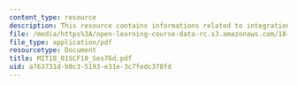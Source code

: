 ```yaml
---
content_type: resource
description: This resource contains informations related to integration by parts.
file: /media/https%3A/open-learning-course-data-rc.s3.amazonaws.com/18-01sc-single-variable-calculus-fall-2010/a763731db0c35193e31e3c7fedc378fd_MIT18_01SCF10_Ses76d.pdf
file_type: application/pdf
resourcetype: Document
title: MIT18_01SCF10_Ses76d.pdf
uid: a763731d-b0c3-5193-e31e-3c7fedc378fd
---
```

